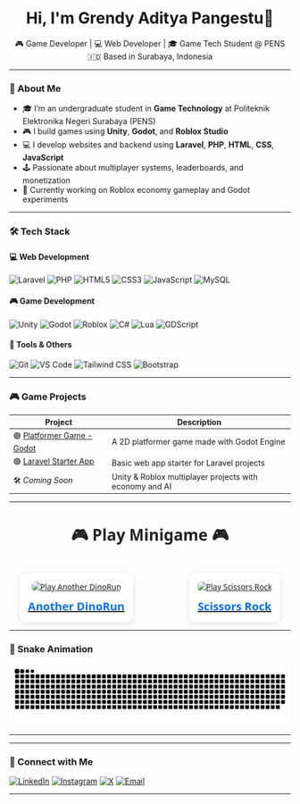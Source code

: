 <h1 align="center">Hi, I'm Grendy Aditya Pangestu👋</h1>

<p align="center">
  🎮 Game Developer | 💻 Web Developer | 🎓 Game Tech Student @ PENS<br>
  🇮🇩 Based in Surabaya, Indonesia
</p>

---

### 🧠 About Me

- 🎓 I’m an undergraduate student in **Game Technology** at Politeknik Elektronika Negeri Surabaya (PENS)
- 🎮 I build games using **Unity**, **Godot**, and **Roblox Studio**
- 💻 I develop websites and backend using **Laravel**, **PHP**, **HTML**, **CSS**, **JavaScript**
- 🕹️ Passionate about multiplayer systems, leaderboards, and monetization
- 🔭 Currently working on Roblox economy gameplay and Godot experiments

---
### 🛠️ Tech Stack

#### 💻 Web Development
<p align="left">
  <img src="https://img.shields.io/badge/Laravel-FF2D20?style=flat&logo=laravel&logoColor=white" alt="Laravel"/>
  <img src="https://img.shields.io/badge/PHP-777BB4?style=flat&logo=php&logoColor=white" alt="PHP"/>
  <img src="https://img.shields.io/badge/HTML5-E34F26?style=flat&logo=html5&logoColor=white" alt="HTML5"/>
  <img src="https://img.shields.io/badge/CSS3-1572B6?style=flat&logo=css3&logoColor=white" alt="CSS3"/>
  <img src="https://img.shields.io/badge/JavaScript-F7DF1E?style=flat&logo=javascript&logoColor=black" alt="JavaScript"/>
  <img src="https://img.shields.io/badge/MySQL-4479A1?style=flat&logo=mysql&logoColor=white" alt="MySQL"/>
</p>

#### 🎮 Game Development
<p align="left">
  <img src="https://img.shields.io/badge/Unity-000000?style=flat&logo=unity&logoColor=white" alt="Unity"/>
  <img src="https://img.shields.io/badge/Godot-478CBF?style=flat&logo=godot-engine&logoColor=white" alt="Godot"/>
  <img src="https://img.shields.io/badge/Roblox-000000?style=flat&logo=roblox&logoColor=white" alt="Roblox"/>
  <img src="https://img.shields.io/badge/C%23-239120?style=flat&logo=c-sharp&logoColor=white" alt="C#"/>
  <img src="https://img.shields.io/badge/Lua-000080?style=flat&logo=lua&logoColor=white" alt="Lua"/>
  <img src="https://img.shields.io/badge/GDScript-478CBF?style=flat&logo=godot-engine&logoColor=white" alt="GDScript"/>
</p>

#### 🧰 Tools & Others
<p align="left">
  <img src="https://img.shields.io/badge/Git-F05032?style=flat&logo=git&logoColor=white" alt="Git"/>
  <img src="https://img.shields.io/badge/VS%20Code-007ACC?style=flat&logo=visual-studio-code&logoColor=white" alt="VS Code"/>
  <img src="https://img.shields.io/badge/TailwindCSS-38B2AC?style=flat&logo=tailwind-css&logoColor=white" alt="Tailwind CSS"/>
  <img src="https://img.shields.io/badge/Bootstrap-563D7C?style=flat&logo=bootstrap&logoColor=white" alt="Bootstrap"/>
</p>


---

### 🎮 Game Projects

| Project | Description |
|--------|-------------|
| 🟣 [Platformer Game - Godot](https://github.com/grendyaditya/project-game-platformer-godot) | A 2D platformer game made with Godot Engine |
| 🟢 [Laravel Starter App](https://github.com/grendyaditya/my-laravel-app) | Basic web app starter for Laravel projects |
| 🛠️ *Coming Soon* | Unity & Roblox multiplayer projects with economy and AI


---

<style>
  .minigame-container {
    display: flex;
    justify-content: center;
    gap: 100px;
    flex-wrap: wrap;
    font-family: 'Segoe UI', Tahoma, Geneva, Verdana, sans-serif;
    margin-top: 40px;
  }
  .minigame-card {
    text-align: center;
    max-width: 180px;
    transition: transform 0.3s ease, box-shadow 0.3s ease;
    cursor: pointer;
    border-radius: 12px;
    padding: 15px;
    box-shadow: 0 2px 8px rgba(0,0,0,0.12);
    background: #fff;
  }
  .minigame-card:hover {
    transform: translateY(-8px);
    box-shadow: 0 10px 20px rgba(0,0,0,0.18);
  }
  .minigame-card img {
    width: 100%;
    height: auto;
    border-radius: 8px;
    user-select: none;
  }
  .minigame-title {
    margin-top: 12px;
    font-weight: 700;
    font-size: 20px;
    color: #0070f3;
  }
  h2.minigame-header {
    font-family: 'Segoe UI', Tahoma, Geneva, Verdana, sans-serif;
    font-weight: 700;
    font-size: 28px;
    text-align: center;
    margin-bottom: 8px;
    color: #222;
  }
</style>

<h2 class="minigame-header">🎮 Play Minigame 🎮</h2>

<div class="minigame-container">
  <a href="https://grendyaditya.github.io/another-dinorun" class="minigame-card" target="_blank" rel="noopener noreferrer">
    <img src="https://img.shields.io/badge/Play%20Another%20DinoRun-blue?style=for-the-badge" alt="Play Another DinoRun" />
    <div class="minigame-title">Another DinoRun</div>
  </a>

  <a href="https://grendyaditya.github.io/rock-paper-scissors" class="minigame-card" target="_blank" rel="noopener noreferrer">
    <img src="https://img.shields.io/badge/Play%20Scissors%20Rock-blue?style=for-the-badge" alt="Play Scissors Rock" />
    <div class="minigame-title">Scissors Rock</div>
  </a>
</div>


---

### 🐍 Snake Animation

<p align="center">
  <img src="https://raw.githubusercontent.com/Platane/snk/output/github-contribution-grid-snake.svg" alt="Snake animation" />
</p>

---


---

### 🤝 Connect with Me
[![LinkedIn](https://img.shields.io/badge/LinkedIn-0077B5?style=flat&logo=linkedin&logoColor=white)](https://www.linkedin.com/in/grendyadityapangestu)
[![Instagram](https://img.shields.io/badge/Instagram-E4405F?style=flat&logo=instagram&logoColor=white)](https://instagram.com/grendypangestu)
[![X](https://img.shields.io/badge/X-000000?style=flat&logo=x&logoColor=white)](https://x.com/grendypangestu)
[![Email](https://img.shields.io/badge/Gmail-D14836?style=flat&logo=gmail&logoColor=white)](mailto:grendyadityapangestu@gmail.com)


---

